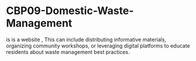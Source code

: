 # CBP09-Domestic-Waste-Management
is is a website , This can include distributing informative materials, organizing community workshops, or leveraging digital platforms to educate residents about waste management best practices. 
